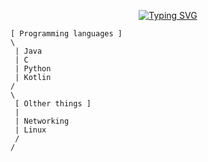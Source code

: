 <div align="center">

[![Typing SVG](https://readme-typing-svg.demolab.com?font=Fira+Code&weight=500&size=25&duration=2300&pause=500&color=D0F767&center=true&random=false&width=435&lines=This+is+%22%3A%22;Java+developer;C+developer;Linux+user)](https://git.io/typing-svg)

</div>

```
[ Programming languages ]
\
 | Java
 | C
 | Python
 | Kotlin
/
\
 [ Olther things ]
 | 
 | Networking
 | Linux
 /
/
```
